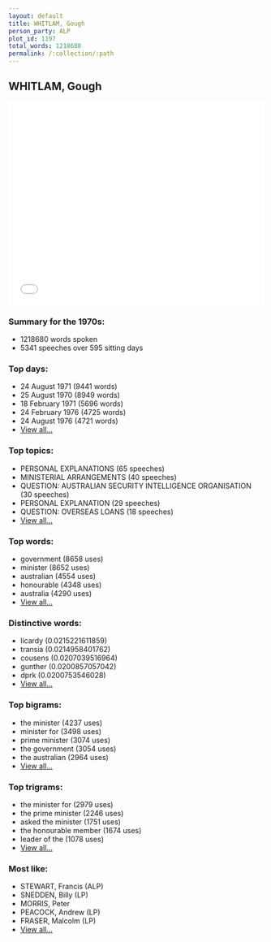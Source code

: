 ```yaml
---
layout: default
title: WHITLAM, Gough
person_party: ALP
plot_id: 1197
total_words: 1218680
permalink: /:collection/:path
---
```


## WHITLAM, Gough

<iframe width="100%" height="400" frameborder="0" scrolling="no" src="//plot.ly/~wragge/1197.embed"></iframe>


### Summary for the 1970s:

* 1218680 words spoken
* 5341 speeches over 595 sitting days


### Top days:

* 24 August 1971 (9441 words)
* 25 August 1970 (8949 words)
* 18 February 1971 (5696 words)
* 24 February 1976 (4725 words)
* 24 August 1976 (4721 words)
* [View all...](days/)


### Top topics:

* PERSONAL EXPLANATIONS (65 speeches)
* MINISTERIAL ARRANGEMENTS (40 speeches)
* QUESTION: AUSTRALIAN SECURITY INTELLIGENCE ORGANISATION (30 speeches)
* PERSONAL EXPLANATION (29 speeches)
* QUESTION: OVERSEAS LOANS (18 speeches)
* [View all...](topics/)


### Top words:

* government (8658 uses)
* minister (8652 uses)
* australian (4554 uses)
* honourable (4348 uses)
* australia (4290 uses)
* [View all...](words/)


### Distinctive words:

* licardy (0.0215221611859)
* transia (0.0214958401762)
* cousens (0.0207039516964)
* gunther (0.0200857057042)
* dprk (0.0200753546028)
* [View all...](sig_words/)


### Top bigrams:

* the minister (4237 uses)
* minister for (3498 uses)
* prime minister (3074 uses)
* the government (3054 uses)
* the australian (2964 uses)
* [View all...](bigrams/)


### Top trigrams:

* the minister for (2979 uses)
* the prime minister (2246 uses)
* asked the minister (1751 uses)
* the honourable member (1674 uses)
* leader of the (1078 uses)
* [View all...](trigrams/)


### Most like:

* STEWART, Francis (ALP)
* SNEDDEN, Billy (LP)
* MORRIS, Peter 
* PEACOCK, Andrew (LP)
* FRASER, Malcolm (LP)
* [View all...](similarities/)
